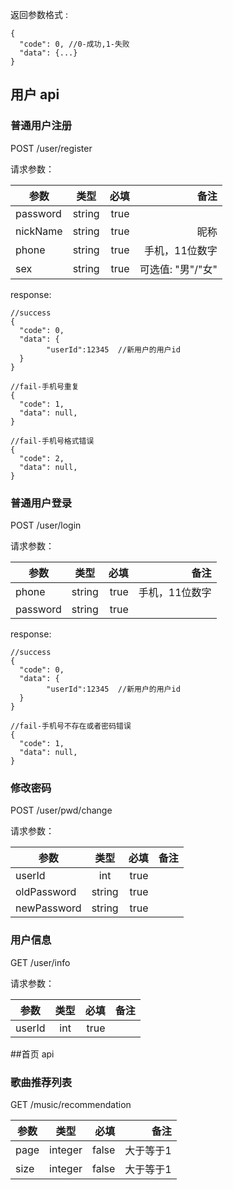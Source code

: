 返回参数格式 :

```
{
  "code": 0, //0-成功,1-失败
  "data": {...}
}
```
## 用户 api

### 普通用户注册

POST /user/register

请求参数：

| 参数 | 类型 | 必填 | 备注 |
| ------------- |:---------:| ----:| ----:|
| password      | string    | true |      |
| nickName         | string    | true |  昵称    |
| phone    | string    | true | 手机，11位数字 |
| sex    | string    | true | 可选值: "男"/"女" |

response:
```
//success
{
  "code": 0,
  "data": {
        "userId":12345  //新用户的用户id
  }
}
```
```
//fail-手机号重复
{
  "code": 1, 
  "data": null,
}
```
```
//fail-手机号格式错误
{
  "code": 2,  
  "data": null,
}
```

### 普通用户登录

POST /user/login

请求参数：

| 参数 | 类型 | 必填 |备注 |
| ------------- |:---------:| ----:|----:|
| phone         | string    | true | 手机，11位数字 |
| password      | string    | true |

response:
```
//success
{
  "code": 0,
  "data": {
        "userId":12345  //新用户的用户id
  }
}
```
```
//fail-手机号不存在或者密码错误
{
  "code": 1, 
  "data": null,
}
```

### 修改密码

POST /user/pwd/change

请求参数：

| 参数 | 类型 | 必填 | 备注 |
| ------------- |:---------:| ----:|----:|
| userId | int  | true |   |
| oldPassword | string  | true |   |
| newPassword      | string    | true |     |

### 用户信息

GET /user/info

请求参数：

| 参数 | 类型 | 必填 | 备注 |
| ------------- |:---------:| ----:| ----:|
| userId    | int    | true |  |


##首页 api

### 歌曲推荐列表

GET /music/recommendation

| 参数 | 类型 | 必填 | 备注 |
| ------------- |:---------:| ----:| ----:|
| page      | integer | false |大于等于1|
| size      | integer | false |大于等于1|
